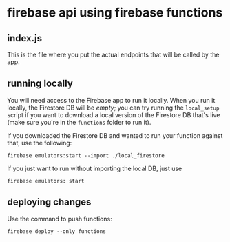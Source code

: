 # firebase api using firebase functions

## index.js
This is the file where you put the actual endpoints that will be called by the app.

## running locally
You will need access to the Firebase app to run it locally. When you run it locally, the Firestore DB will be *empty*; you can try running the `local_setup` script if you want to download a local version of the Firestore DB that's live (make sure you're in the `functions` folder to run it).

If you downloaded the Firestore DB and wanted to run your function against that, use the following:

```firebase emulators:start --import ./local_firestore```

If you just want to run without importing the local DB, just use

```firebase emulators: start```

## deploying changes

Use the command to push functions:

```firebase deploy --only functions```

